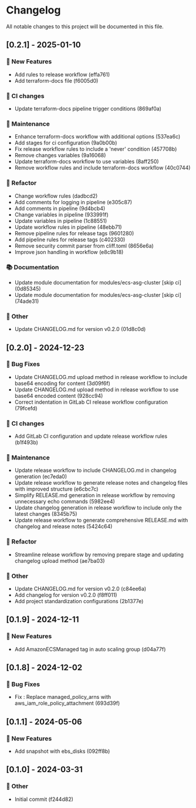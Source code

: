 # Changelog

All notable changes to this project will be documented in this file.

## [0.2.1] - 2025-01-10

### 🚀 New Features

- Add rules to release workflow (effa761)
- Add terraform-docs file (f6005d0)

### 🔧 CI changes

- Update terraform-docs pipeline trigger conditions (869af0a)

### 🧰 Maintenance

- Enhance terraform-docs workflow with additional options (537ea6c)
- Add stages for ci configuration (9a0b00b)
- Fix release workflow rules to include a 'never' condition (457708b)
- Remove changes variables (9a16068)
- Update terraform-docs workflow to use variables (8aff250)
- Remove workflow rules and include terraform-docs workflow (40c0744)

### 🚜 Refactor

- Change workflow rules (dadbcd2)
- Add comments for logging in pipeline (e305c87)
- Add comments in pipeline (9d4bcb4)
- Change variables in pipeline (933991f)
- Update variables in pipeline (1c88551)
- Update workflow rules in pipeline (48ebb71)
- Remove pipeline rules for release tags (9601280)
- Add pipeline rules for release tags (c402330)
- Remove security commit parser from cliff.toml (8656e6a)
- Improve json handling in workflow (e8c9b18)

### 📚 Documentation

- Update module documentation for modules/ecs-asg-cluster [skip ci] (0d85345)
- Update module documentation for modules/ecs-asg-cluster [skip ci] (74ade31)

### 💼 Other

- Update CHANGELOG.md for version v0.2.0 (01d8c0d)
## [0.2.0] - 2024-12-23

### 🐛 Bug Fixes

- Update CHANGELOG.md upload method in release workflow to include base64 encoding for content (3d09f6f)
- Update CHANGELOG.md upload method in release workflow to use base64 encoded content (928cc94)
- Correct indentation in GitLab CI release workflow configuration (79fcefd)

### 🔧 CI changes

- Add GitLab CI configuration and update release workflow rules (b1f493b)

### 🧰 Maintenance

- Update release workflow to include CHANGELOG.md in changelog generation (ec7eda0)
- Update release workflow to generate release notes and changelog files with improved structure (e6cbc7c)
- Simplify RELEASE.md generation in release workflow by removing unnecessary echo commands (5982ee4)
- Update changelog generation in release workflow to include only the latest changes (8345b75)
- Update release workflow to generate comprehensive RELEASE.md with changelog and release notes (5424c64)

### 🚜 Refactor

- Streamline release workflow by removing prepare stage and updating changelog upload method (ae7ba03)

### 💼 Other

- Update CHANGELOG.md for version v0.2.0 (c84ee6a)
- Add changelog for version v0.2.0 (f8ff011)
- Add project standardization configurations (2b1377e)
## [0.1.9] - 2024-12-11

### 🚀 New Features

- Add AmazonECSManaged tag in auto scaling group (d04a77f)
## [0.1.8] - 2024-12-02

### 🐛 Bug Fixes

- Fix : Replace managed_policy_arns with aws_iam_role_policy_attachment (693d39f)
## [0.1.1] - 2024-05-06

### 🚀 New Features

- Add snapshot with ebs_disks (092ff8b)
## [0.1.0] - 2024-03-31

### 💼 Other

- Initial commit (f244d82)
<!-- generated by git-cliff -->
